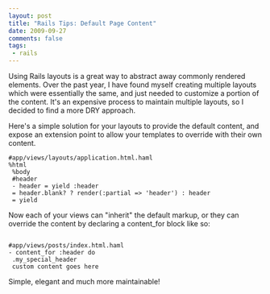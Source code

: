 ```yaml
---
layout: post
title: "Rails Tips: Default Page Content"
date: 2009-09-27
comments: false
tags:
 - rails
---
```


Using Rails layouts is a great way to abstract away commonly rendered elements. Over the past year, I have found myself creating multiple layouts which were essentially the same, and just needed to customize a portion of the content. It's an expensive process to maintain multiple layouts, so I decided to find a more DRY approach.


Here's a simple solution for your layouts to provide the default content, and expose an extension point to allow your templates to override with their own content.

```haml
#app/views/layouts/application.html.haml
%html
 %body
 #header
 - header = yield :header
 = header.blank? ? render(:partial => 'header') : header
 = yield
```


Now each of your views can "inherit" the default markup, or they can override the content by declaring a content\_for block like so:

```haml

#app/views/posts/index.html.haml
- content_for :header do
 .my_special_header
 custom content goes here
```

Simple, elegant and much more maintainable!
